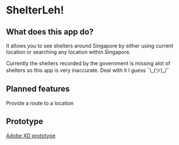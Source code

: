 # ShelterLeh!

## What does this app do?

It allows you to see shelters around Singapore by either using current location or searching any location within Singapore.

Currently the shelters recorded by the government is missing alot of shelters so this app is very inaccurate. Deal with it I guess ¯\\\_(ツ)_/¯

## Planned features

Provide a route to a location

## Prototype

[Adobe XD prototype](https://xd.adobe.com/view/e8f89354-d410-4b50-b7c2-7c4981bd63ee-bdab/)
